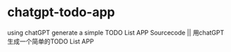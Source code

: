 # chatgpt-todo-app
using chatGPT generate a simple TODO List APP Sourcecode || 用chatGPT生成一个简单的TODO List APP  
